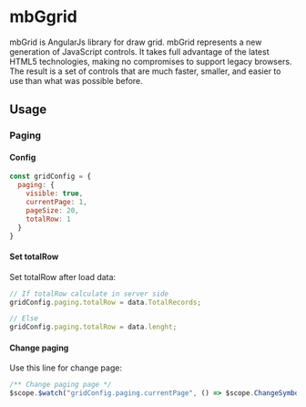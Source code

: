 # mbGgrid
mbGrid is AngularJs library for draw grid. mbGrid represents a new generation of JavaScript controls. It takes full advantage of the latest HTML5 technologies, making no compromises to support legacy browsers. The result is a set of controls that are much faster, smaller, and easier to use than what was possible before.


## Usage
### Paging
#### Config
```javascript
const gridConfig = {
  paging: {
    visible: true,
    currentPage: 1,
    pageSize: 20,
    totalRow: 1
  }
}
```
#### Set totalRow
Set totalRow after load data:
```javascript
// If totalRow calculate in server side
gridConfig.paging.totalRow = data.TotalRecords;

// Else
gridConfig.paging.totalRow = data.lenght;
```
#### Change paging
Use this line for change page:
```javascript
/** Change paging page */
$scope.$watch("gridConfig.paging.currentPage", () => $scope.ChangeSymbol(currentIsin));
```
